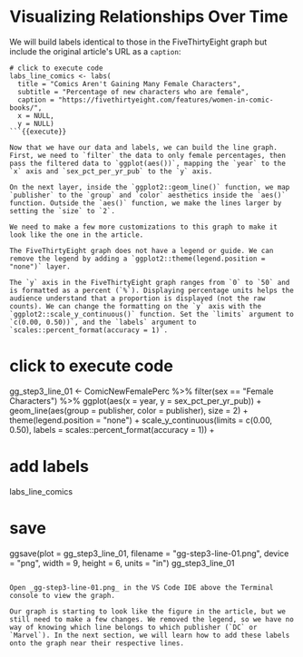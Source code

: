 # Visualizing Relationships Over Time

We will build labels identical to those in the FiveThirtyEight graph but include the original article's URL as a `caption`:

```
# click to execute code
labs_line_comics <- labs(
  title = "Comics Aren't Gaining Many Female Characters",
  subtitle = "Percentage of new characters who are female",
  caption = "https://fivethirtyeight.com/features/women-in-comic-books/",
  x = NULL,
  y = NULL)
```{{execute}}

Now that we have our data and labels, we can build the line graph. First, we need to `filter` the data to only female percentages, then pass the filtered data to `ggplot(aes())`, mapping the `year` to the `x` axis and `sex_pct_per_yr_pub` to the `y` axis.

On the next layer, inside the `ggplot2::geom_line()` function, we map `publisher` to the `group` and `color` aesthetics inside the `aes()` function. Outside the `aes()` function, we make the lines larger by setting the `size` to `2`.

We need to make a few more customizations to this graph to make it look like the one in the article.

The FiveThirtyEight graph does not have a legend or guide. We can remove the legend by adding a `ggplot2::theme(legend.position = "none")` layer.

The `y` axis in the FiveThirtyEight graph ranges from `0` to `50` and is formatted as a percent (`%`). Displaying percentage units helps the audience understand that a proportion is displayed (not the raw counts). We can change the formatting on the `y` axis with the `ggplot2::scale_y_continuous()` function. Set the `limits` argument to `c(0.00, 0.50))`, and the `labels` argument to `scales::percent_format(accuracy = 1)`.

```
# click to execute code
gg_step3_line_01 <- ComicNewFemalePerc %>%
  filter(sex == "Female Characters") %>%
  ggplot(aes(x = year, y = sex_pct_per_yr_pub)) +
  geom_line(aes(group = publisher, color = publisher),
            size = 2) +
  theme(legend.position = "none") +
  scale_y_continuous(limits = c(0.00, 0.50),
         labels = scales::percent_format(accuracy = 1)) +
  # add labels
  labs_line_comics
# save
ggsave(plot = gg_step3_line_01,
        filename = "gg-step3-line-01.png",
        device = "png",
        width = 9,
        height = 6,
        units = "in")
gg_step3_line_01
```{{execute}}

Open _gg-step3-line-01.png_ in the VS Code IDE above the Terminal console to view the graph.

Our graph is starting to look like the figure in the article, but we still need to make a few changes. We removed the legend, so we have no way of knowing which line belongs to which publisher (`DC` or `Marvel`). In the next section, we will learn how to add these labels onto the graph near their respective lines.
